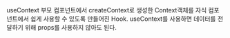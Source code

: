 useContext
부모 컴포넌트에서 createContext로 생성한 Context객체를 자식 컴포넌트에서 쉽게 사용할 수 있도록 만들어진 Hook.
useContext를 사용하면 데이터를 전달하기 위해 props를 사용하지 않아도 된다.
